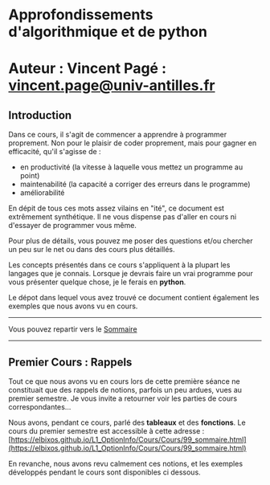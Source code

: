 
# Approfondissements d'algorithmique et de python

# Auteur : Vincent Pagé : <vincent.page@univ-antilles.fr>

## Introduction

Dans ce cours, il s'agit de commencer a apprendre à programmer proprement.
Non pour le plaisir de coder proprement, mais pour gagner en efficacité, qu'il s'agisse de :

- en productivité (la vitesse à laquelle vous mettez un programme au point)
- maintenabilité (la capacité a corriger des erreurs dans le programme)
- améliorabilité

En dépit de tous ces mots assez vilains en "ité", ce document est extrêmement
synthétique. Il ne vous dispense pas d'aller en cours ni d'essayer de programmer vous même.

Pour plus de détails, vous pouvez me poser des questions et/ou chercher un peu sur le net ou dans des cours plus détaillés.

Les concepts présentés dans ce cours s'appliquent à la plupart les langages que je connais. Lorsque je devrais faire un vrai programme pour vous présenter quelque chose, je le ferais en **python**.

Le dépot dans lequel vous avez trouvé ce document contient également les exemples que nous avons vu en cours.

___
Vous pouvez repartir vers le [Sommaire](99_sommaire.md)
___
## Premier Cours : Rappels

Tout ce que nous avons vu en cours lors de cette première séance ne constituait
que des rappels de notions, parfois un peu ardues, vues au premier semestre.
Je vous invite a retourner voir les parties de cours correspondantes...

Nous avons, pendant ce cours, parlé des **tableaux** et des **fonctions**.
Le cours du premier semestre est accessible à cette adresse :
[https://elbixos.github.io/L1_OptionInfo/Cours/Cours/99_sommaire.html](https://elbixos.github.io/L1_OptionInfo/Cours/Cours/99_sommaire.html)

En revanche, nous avons revu calmement ces notions, et les exemples développés
pendant le cours sont disponibles ci dessous.
